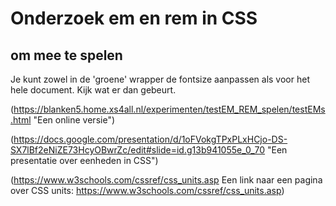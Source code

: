 # Onderzoek em en rem in CSS

## om mee te spelen

Je kunt zowel in de 'groene' wrapper de fontsize aanpassen als voor het hele document.
Kijk wat er dan gebeurt.

(https://blanken5.home.xs4all.nl/experimenten/testEM_REM_spelen/testEMs.html "Een online versie")

(https://docs.google.com/presentation/d/1oFVokgTPxPLxHCjo-DS-SX7lBf2eNiZE73HcyOBwrZc/edit#slide=id.g13b941055e_0_70 "Een presentatie over eenheden in CSS")

(https://www.w3schools.com/cssref/css_units.asp Een link naar een pagina over CSS units: https://www.w3schools.com/cssref/css_units.asp)
